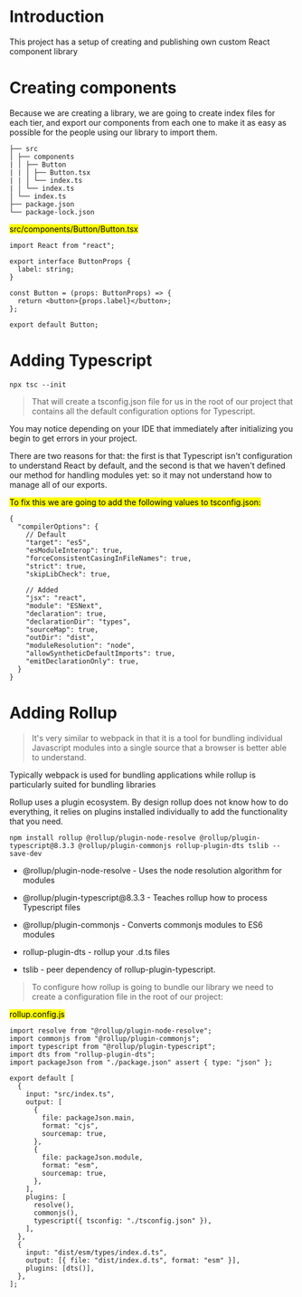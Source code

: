 # Introduction

<p>This project has a setup of creating and publishing own custom React component library</p>

# Creating components

<p>Because we are creating a library, we are going to create index files for each tier, and export our components from each one to make it as easy as possible for the people using our library to import them.</p>

```
├── src
│ ├── components
| │ ├── Button
| | │ ├── Button.tsx
| | │ └── index.ts
| │ └── index.ts
│ └── index.ts
├── package.json
└── package-lock.json
```

<mark> src/components/Button/Button.tsx </mark>

```
import React from "react";

export interface ButtonProps {
  label: string;
}

const Button = (props: ButtonProps) => {
  return <button>{props.label}</button>;
};

export default Button;

```

# Adding Typescript

```
npx tsc --init

```

> <p>That will create a tsconfig.json file for us in the root of our project that contains all the default configuration options for Typescript.</p>

<p>You may notice depending on your IDE that immediately after initializing you begin to get errors in your project.</p>
<p> There are two reasons for that: the first is that Typescript isn't configuration to understand React by default, and the second is that we haven't defined our method for handling modules yet: so it may not understand how to manage all of our exports.
</p>

<mark>To fix this we are going to add the following values to tsconfig.json:</mark>

```
{
  "compilerOptions": {
    // Default
    "target": "es5",
    "esModuleInterop": true,
    "forceConsistentCasingInFileNames": true,
    "strict": true,
    "skipLibCheck": true,

    // Added
    "jsx": "react",
    "module": "ESNext",
    "declaration": true,
    "declarationDir": "types",
    "sourceMap": true,
    "outDir": "dist",
    "moduleResolution": "node",
    "allowSyntheticDefaultImports": true,
    "emitDeclarationOnly": true,
  }
}

```

# Adding Rollup

> <p> It's very similar to webpack in that it is a tool for bundling individual Javascript modules into a single source that a browser is better able to understand.</p>

<p>Typically webpack is used for bundling applications while rollup is particularly suited for bundling libraries </p>

<p>Rollup uses a plugin ecosystem. By design rollup does not know how to do everything, it relies on plugins installed individually to add the functionality that you need.</p>

```
npm install rollup @rollup/plugin-node-resolve @rollup/plugin-typescript@8.3.3 @rollup/plugin-commonjs rollup-plugin-dts tslib --save-dev
```

- <p>@rollup/plugin-node-resolve - Uses the node resolution algorithm for modules</p>
- <p>@rollup/plugin-typescript@8.3.3  - Teaches rollup how to process Typescript files</p>
- <p>@rollup/plugin-commonjs - Converts commonjs modules to ES6 modules</p>
- <p>rollup-plugin-dts - rollup your .d.ts files</p>
- <p>tslib - peer dependency of rollup-plugin-typescript.</p>

> To configure how rollup is going to bundle our library we need to create a configuration file in the root of our project:

<mark>rollup.config.js</mark>

```
import resolve from "@rollup/plugin-node-resolve";
import commonjs from "@rollup/plugin-commonjs";
import typescript from "@rollup/plugin-typescript";
import dts from "rollup-plugin-dts";
import packageJson from "./package.json" assert { type: "json" };

export default [
  {
    input: "src/index.ts",
    output: [
      {
        file: packageJson.main,
        format: "cjs",
        sourcemap: true,
      },
      {
        file: packageJson.module,
        format: "esm",
        sourcemap: true,
      },
    ],
    plugins: [
      resolve(),
      commonjs(),
      typescript({ tsconfig: "./tsconfig.json" }),
    ],
  },
  {
    input: "dist/esm/types/index.d.ts",
    output: [{ file: "dist/index.d.ts", format: "esm" }],
    plugins: [dts()],
  },
];
```
